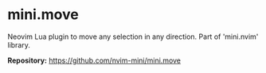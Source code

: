# mini.move

Neovim Lua plugin to move any selection in any direction. Part of 'mini.nvim' library.

**Repository:** <https://github.com/nvim-mini/mini.move>
